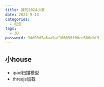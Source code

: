 ```yaml
---
title: 我的2024小家
date: 2024-9-13
categories:
  - 纪念
tags:
  - 3D
password: 9dd93d7a6aa9af106050f00ce586ebf9
---
```

## 小house
- ipad扫描模型
- threejs加载
<myhouse />

